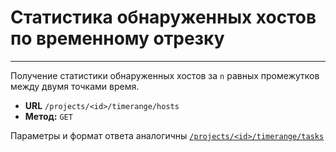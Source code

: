 # Статистика обнаруженных хостов по временному отрезку
----

Получение статистики обнаруженных хостов 
за `n` равных промежутков между двумя точками время.

* **URL** `/projects/<id>/timerange/hosts`
* **Метод:**  `GET`

Параметры и формат ответа аналогичны [`/projects/<id>/timerange/tasks`](/projects/timerange-tasks/)
